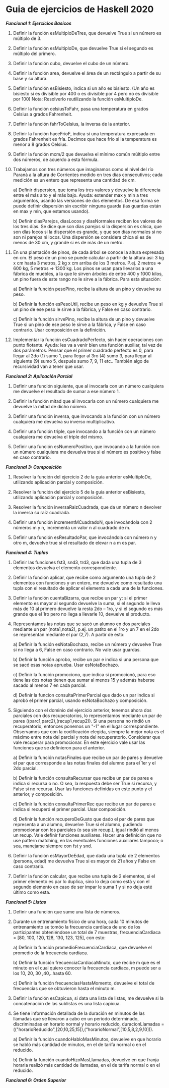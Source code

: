 # Guia de ejercicios de Haskell 2020 #

**_Funcional 1: Ejercicios Basicos_**

1) Definir la función esMultiploDeTres, que devuelve True si un número es múltiplo de 3.

2) Definir la función esMultiploDe, que devuelve True si el segundo es múltiplo del primero.

3) Definir la función cubo, devuelve el cubo de un número.

4) Definir la función area, devuelve el área de un rectángulo a partir de su base y su altura.

5) Definir la función esBisiesto, indica si un año es bisiesto. (Un año es bisiesto si es divisible por 400 o es divisible por 4 pero no es divisible por 100) Nota: Resolverlo reutilizando la función esMultiploDe.

6) Definir la función celsiusToFahr, pasa una temperatura en grados Celsius a grados Fahrenheit.

7) Definir la función fahrToCelsius, la inversa de la anterior.

8) Definir la función haceFrioF, indica si una temperatura expresada en grados Fahrenheit es fría. Decimos que hace frío si la temperatura es menor a 8 grados Celsius. 

9) Definir la función mcm/2 que devuelva el mínimo común múltiplo entre dos números, de acuerdo a esta fórmula.

10) Trabajamos con tres números que imaginamos como el nivel del río Paraná a la altura de Corrientes medido en tres días consecutivos; cada medición es un entero que representa una cantidad de cm. 
    
    a) Definir dispersion, que toma los tres valores y devuelve la diferencia entre el más alto y el más bajo. Ayuda: extender max y min a tres argumentos, usando las versiones de dos elementos. De esa forma se puede definir dispersión sin escribir ninguna guarda (las guardas están en max y min, que estamos usando). 

    b) Definir diasParejos, diasLocos y diasNormales reciben los valores de los tres días. Se dice que son días parejos si la dispersión es chica, que son días locos si la dispersión es grande, y que son días normales si no son ni parejos ni locos. Una dispersión se considera chica si es de menos de 30 cm, y grande si es de más de un metro.  

11) En una plantación de pinos, de cada árbol se conoce la altura expresada en cm. El peso de un pino se puede calcular a partir de la altura así: 3 kg x cm hasta 3 metros, 2 kg x cm arriba de los 3 metros. P.ej. 2 metros ⇒  600 kg, 5 metros ⇒  1300 kg. 
Los pinos se usan para llevarlos a una fábrica de muebles, a la que le sirven árboles de entre 400 y 1000 kilos, un pino fuera de este rango no le sirve a la fábrica. Para esta situación: 
    
    a) Definir la función pesoPino, recibe la altura de un pino y devuelve su peso. 
    
    b) Definir la función esPesoUtil, recibe un peso en kg y devuelve True si un pino de ese peso le sirve a la fábrica, y False en caso contrario. 
    
    c) Definir la función sirvePino, recibe la altura de un pino y devuelve True si un pino de ese peso le sirve a la fábrica, y False en caso contrario. Usar composición en la definición. 

12) Implementar la función esCuadradoPerfecto, sin hacer operaciones con punto flotante. Ayuda: les va a venir bien una función auxiliar, tal vez de dos parámetros. Pensar que el primer cuadrado perfecto es 0, para llegar al 2do (1) sumo 1, para llegar al 3ro (4) sumo 3, para llegar al siguiente (9) sumo 5, después sumo 7, 9, 11 etc.. También algo de recursividad van a tener que usar. 

**_Funcional 2: Aplicación Parcial_**

1) Definir una función siguiente, que al invocarla con un número cualquiera me devuelve el resultado de sumar a ese número 1.

2) Definir la función mitad que al invocarla con un número cualquiera me devuelve la mitad de dicho número.

3) Definir una función inversa, que invocando a la función con un número cualquiera me devuelva su inverso multiplicativo.

4) Definir una función triple, que invocando a la función con un número cualquiera me devuelva el triple del mismo.

5) Definir una función esNumeroPositivo, que invocando a la función con un número cualquiera me devuelva true si el número es positivo y false en caso contrario.

**_Funcional 3: Composición_**

1) Resolver la función del ejercicio 2 de la guía anterior esMultiploDe, utilizando aplicación parcial y composición.

2) Resolver la función del ejercicio 5 de la guía anterior esBisiesto, utilizando aplicación parcial y composición.

3) Resolver la función inversaRaizCuadrada, que da un número n devolver la inversa su raíz cuadrada.

4) Definir una función incrementMCuadradoN, que invocándola con 2 números m y n, incrementa un valor n al cuadrado de m.

5) Definir una función esResultadoPar, que invocándola con número n y otro m, devuelve true si el resultado de elevar n a m es par.

**_Funcional 4: Tuplas_**

1) Definir las funciones fst3, snd3, trd3, que dada una tupla de 3 elementos devuelva el elemento correspondiente.

2) Definir la función aplicar, que recibe como argumento una tupla de 2 elementos con funciones y un entero, me devuelve como resultado una tupla con el resultado de aplicar el elemento a cada una de la funciones.

3) Definir la función cuentaBizarra, que recibe un par y: si el primer elemento es mayor al segundo devuelve la suma, si el segundo le lleva más de 10 al primero devuelve la resta 2do – 1ro, y si el segundo es más grande que el 1ro pero no llega a llevarle 10, devuelve el producto.

4) Representamos las notas que se sacó un alumno en dos parciales mediante un par (nota1,nota2), p.ej. un patito en el 1ro y un 7 en el 2do se representan mediante el par (2,7). 
A partir de esto: 
    
    a) Definir la función esNotaBochazo, recibe un número y devuelve True si no llega a 6, False en caso contrario. No vale usar guardas. 
    
    b) Definir la función aprobo, recibe un par e indica si una persona que se sacó esas notas aprueba. Usar esNotaBochazo. 
    
    c) Definir la función promociono, que indica si promocionó, para eso tiene las dos notas tienen que sumar al menos 15 y además haberse sacado al menos 7 en cada parcial. 
    
    d) Definir la funcion consultaPrimerParcial que dado un par indica si aprobó el primer parcial, usando esNotaBochazo y composición.

5) Siguiendo con el dominio del ejercicio anterior, tenemos ahora dos parciales con dos recuperatorios, lo representamos mediante un par de pares ((parc1,parc2),(recup1,recup2)). 
Si una persona no rindió un recuperatorio, entonces ponemos un "-1" en el lugar correspondiente. 
Observamos que con la codificación elegida, siempre la mejor nota es el máximo entre nota del parcial y nota del recuperatorio. 
Considerar que vale recuperar para promocionar. En este ejercicio vale usar las funciones que se definieron para el anterior. 
    
    a) Definir la función notasFinales que recibe un par de pares y devuelve el par que corresponde a las notas finales del alumno para el 1er y el 2do parcial.
    
    b) Definir la función consultaRecursar que recibe un par de pares e indica si recursa o no. O sea, la respuesta debe ser True si recursa, y False si no recursa. Usar las funciones definidas en este punto y el anterior, y composición. 
    
    c) Definir la función consultaPrimerRec que recibe un par de pares e indica si recuperó el primer parcial. Usar composición.
    
    d) Definir la función recuperoDeGusto que dado el par de pares que representa a un alumno, devuelve True si el alumno, pudiendo promocionar con los parciales (o sea sin recup.), igual rindió al menos un recup. Vale definir funciones auxiliares. Hacer una definición que no use pattern matching, en las eventuales funciones auxiliares tampoco; o sea, manejarse siempre con fst y snd.

6) Definir la función esMayorDeEdad, que dada una tupla de 2 elementos (persona, edad) me devuelva True si es mayor de 21 años y False en caso contrario.

7) Definir la función calcular, que recibe una tupla de 2 elementos, si el primer elemento es par lo duplica, sino lo deja como está y con el segundo elemento en caso de ser impar le suma 1 y si no deja esté último como esta. 

**_Funcional 5: Listas_** 

1) Definir una función que sume una lista de números.

2) Durante un entrenamiento físico de una hora, cada 10 minutos de entrenamiento se tomóo la frecuencia cardíaca de uno de los participantes obteniéndose un total de 7 muestras, frecuenciaCardiaca = [80, 100, 120, 128, 130, 123, 125], con esto:
    
    a) Definir la función promedioFrecuenciaCardiaca, que devuelve el promedio de la frecuencia cardíaca. 
    
    b) Definir la función frecuenciaCardiacaMinuto, que recibe m que es el minuto en el cual quiero conocer la frecuencia cardíaca, m puede ser a los 10, 20, 30 ,40,..hasta 60. 
    
    c) Definir la función frecuenciasHastaMomento, devuelve el total de frecuencias que se obtuvieron hasta el minuto m.

3) Definir la función esCapicua, si data una lista de listas, me devuelve si la concatenación de las sublistas es una lista capicua.

4) Se tiene información detallada de la duración en minutos de las llamadas que se llevaron a cabo en un período determinado, discriminadas en horario normal y horario reducido, duracionLlamadas = (("horarioReducido",[20,10,25,15]),(“horarioNormal”,[10,5,8,2,9,10])). 
    
    a) Definir la función cuandoHabloMasMinutos, devuelve en que horario se habló más cantidad de minutos, en el de tarifa normal o en el reducido.  
    
    b) Definir la función cuandoHizoMasLlamadas, devuelve en que franja horaria realizó más cantidad de llamadas, en el de tarifa normal o en el reducido.

**_Funcional 6: Orden Superior_**

